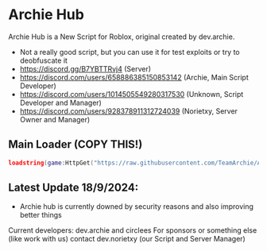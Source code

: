 # Archie Hub

Archie Hub is a New Script for Roblox, original created by dev.archie.

- Not a really good script, but you can use it for test exploits or try to deobfuscate it
- https://discord.gg/B7YBTTRvj4 (Server)
- https://discord.com/users/658886385150853142 (Archie, Main Script Developer)
- https://discord.com/users/1014505549280317530 (Unknown, Script Developer and Manager)
- https://discord.com/users/928378911312724039 (Norietxy, Server Owner and Manager)

## Main Loader (COPY THIS!)
```lua
loadstring(game:HttpGet("https://raw.githubusercontent.com/TeamArchie/ArchieHub/main/ArchieLoader/ArchieMain"))()
```

## Latest Update 18/9/2024:
- Archie hub is currently downed by security reasons and also improving better things

Current developers: dev.archie and circlees
For sponsors or something else (like work with us) contact dev.norietxy (our Script and Server Manager)
